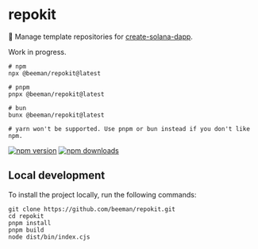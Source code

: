 # repokit

🧰 Manage template repositories for [create-solana-dapp](https://npm.im/create-solana-dapp).

Work in progress.

```shell
# npm
npx @beeman/repokit@latest

# pnpm
pnpx @beeman/repokit@latest

# bun
bunx @beeman/repokit@latest

# yarn won't be supported. Use pnpm or bun instead if you don't like npm.
```

[![npm version](https://img.shields.io/npm/v/repokit?color=yellow)](https://npmjs.com/package/repokit)
[![npm downloads](https://img.shields.io/npm/dm/repokit?color=yellow)](https://npmjs.com/package/repokit)

## Local development

To install the project locally, run the following commands:

```shell
git clone https://github.com/beeman/repokit.git
cd repokit
pnpm install
pnpm build
node dist/bin/index.cjs
```
